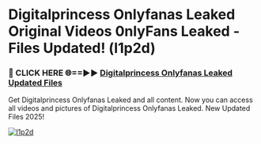 # Digitalprincess Onlyfanas Leaked Original Videos 0nlyFans Leaked - Files Updated! (l1p2d)

<h3>🔴 CLICK HERE 🌐==►► <a href="https://tinyurl.com/4seja8ks" rel="nofollow">Digitalprincess Onlyfanas Leaked Updated Files</a></h3>

Get Digitalprincess Onlyfanas Leaked and all content. Now you can access all videos and pictures of Digitalprincess Onlyfanas Leaked. New Updated Files 2025!

[![l1p2d](https://i.imgur.com/EWjZXRe.gif)](https://tinyurl.com/4seja8ks)
